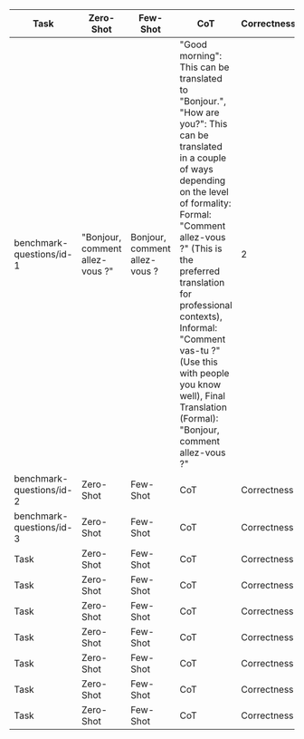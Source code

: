| Task | Zero-Shot | Few-Shot | CoT | Correctness | Clarity | Completeness | Conciseness | Scoring |
| --------- | --------- | --------- | --------- | --------- | --------- | --------- | --------- | --------- |
| benchmark-questions/id-1 | "Bonjour, comment allez-vous ?" | Bonjour, comment allez-vous ? | "Good morning": This can be translated to "Bonjour.", "How are you?": This can be translated in a couple of ways depending on the level of formality: Formal: "Comment allez-vous ?" (This is the preferred translation for professional contexts), Informal: "Comment vas-tu ?" (Use this with people you know well), Final Translation (Formal): "Bonjour, comment allez-vous ?" | 2 | 3 | 3 | 3 | Scoring |
| benchmark-questions/id-2 | Zero-Shot | Few-Shot | CoT | Correctness | Clarity | Completeness | Conciseness | Scoring |
| benchmark-questions/id-3 | Zero-Shot | Few-Shot | CoT | Correctness | Clarity | Completeness | Conciseness | Scoring |
| Task | Zero-Shot | Few-Shot | CoT | Correctness | Clarity | Completeness | Conciseness | Scoring |
| Task | Zero-Shot | Few-Shot | CoT | Correctness | Clarity | Completeness | Conciseness | Scoring |
| Task | Zero-Shot | Few-Shot | CoT | Correctness | Clarity | Completeness | Conciseness | Scoring |
| Task | Zero-Shot | Few-Shot | CoT | Correctness | Clarity | Completeness | Conciseness | Scoring |
| Task | Zero-Shot | Few-Shot | CoT | Correctness | Clarity | Completeness | Conciseness | Scoring |
| Task | Zero-Shot | Few-Shot | CoT | Correctness | Clarity | Completeness | Conciseness | Scoring |
| Task | Zero-Shot | Few-Shot | CoT | Correctness | Clarity | Completeness | Conciseness | Scoring |